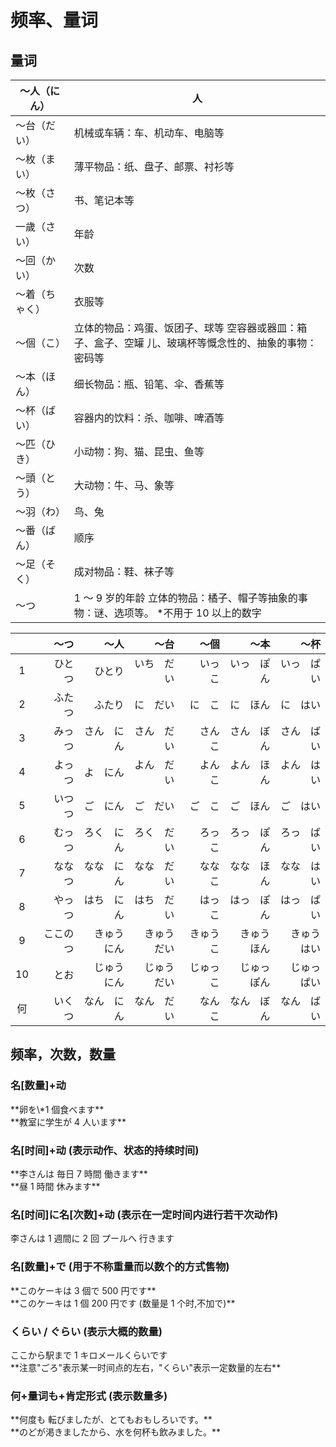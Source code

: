 # 频率、量词

## 量词

| ～人（にん）   | 人                                                                                                     |
| -------------- | ------------------------------------------------------------------------------------------------------ |
| ～台（だい）   | 机械或车辆：车、机动车、电脑等                                                                         |
| ～枚（まい）   | 薄平物品：纸、盘子、邮票、衬衫等                                                                       |
| ～枚（さつ）   | 书、笔记本等                                                                                           |
| 一歲（さい）   | 年龄                                                                                                   |
| ～回（かい）   | 次数                                                                                                   |
| ～着（ちゃく） | 衣服等                                                                                                 |
| ～個（こ）     | 立体的物品：鸡蛋、饭团子、球等 空容器或器皿：箱子、盒子、空罐 儿、玻璃杯等慨念性的、抽象的事物：密码等 |
| ～本（ほん）   | 细长物品：瓶、铅笔、伞、香蕉等                                                                         |
| ～杯（ばい）   | 容器内的饮料：杀、咖啡、啤酒等                                                                         |
| ～匹（ひき）   | 小动物：狗、猫、昆虫、鱼等                                                                             |
| ～頭（とう）   | 大动物：牛、马、象等                                                                                   |
| ～羽（わ）     | 鸟、兔                                                                                                 |
| ～番（ばん）   | 顺序                                                                                                   |
| ～足（そく）   | 成对物品：鞋、袜子等                                                                                   |
| ～つ           | 1 ～ 9 岁的年龄 立体的物品：橘子、帽子等抽象的事物：谜、选项等。 \*不用于 10 以上的数字                |

|     |       ～つ |         ～人 |         ～台 |       ～個 |         ～本 |         ～杯 |
| :-: | ---------: | -----------: | -----------: | ---------: | -----------: | -----------: |
|  1  |   ひと　つ |       ひとり |   いち　だい |   いっ　こ |   いっ　ぽん |   いっ　ぱい |
|  2  |   ふた　つ |       ふたり |     に　だい |     に　こ |     に　ほん |     に　はい |
|  3  |   みっ　つ |   さん　にん |   さん　だい |   さん　こ |   さん　ぼん |   さん　ばい |
|  4  |   よっ　つ |     よ　にん |   よん　だい |   よん　こ |   よん　ほん |   よん　はい |
|  5  |   いつ　つ |     ご　にん |     ご　だい |     ご　こ |     ご　ほん |     ご　はい |
|  6  |   むっ　つ |   ろく　にん |   ろく　だい |   ろっ　こ |   ろっ　ぽん |   ろっ　ばい |
|  7  |   なな　つ |   なな　にん |   なな　だい |   なな　こ |   なな　ほん |   なな　はい |
|  8  |   やっ　つ |   はち　にん |   はち　だい |   はっ　こ |   はっ　ぽん |   はっ　ぱい |
|  9  | ここの　つ | きゅう　にん | きゅう　だい | きゅう　こ | きゅう　ほん | きゅう　はい |
| 10  |       とお | じゅう　にん | じゅう　だい | じゅっ　こ | じゅっ　ぽん | じゅっ　ぱい |
| 何  |   いく　つ |   なん　にん |   なん　だい |   なん　こ |   なん　ぼん |   なん　ばい |

## 频率，次数，数量

### 名\[数量\]+动

<sentences>
  <div>**卵を\*1 個食べます**</div>
  <div>**教室に学生が 4 人います**</div>
</sentences>

### 名\[时间\]+动 (表示动作、状态的持续时间)

<sentences>
  <div>**李さんは 毎日 7 時間 働きます**</div>
  <div>**昼 1 時間 休みます**</div>
</sentences>

### 名\[时间\]に名\[次数\]+动 (表示在一定时间内进行若干次动作)

<sentences>
  <div>李さんは 1 週間に 2 回 プールへ 行きます</div>
</sentences>

### 名\[数量\]+で (用于不称重量而以数个的方式售物)

<sentences>
  <div>**このケーキは 3 個で 500 円です**</div>
  <div>**このケーキは 1 個 200 円です (数量是 1 个时,不加で)**</div>
</sentences>

### くらい / ぐらい (表示大概的数量)

<sentences>
  <div>ここから駅まで 1 キロメールくらいです</div>
  <div>**注意"ごろ"表示某一时间点的左右，"くらい"表示一定数量的左右**</div>
</sentences>

### 何+量词も+肯定形式 (表示数量多)

<sentences>
  <div>**何度も 転びましたが、とてもおもしろいです。**</div>
  <div>**のどが渇きましたから、水を何杯も飲みました。**</div>
</sentences>
